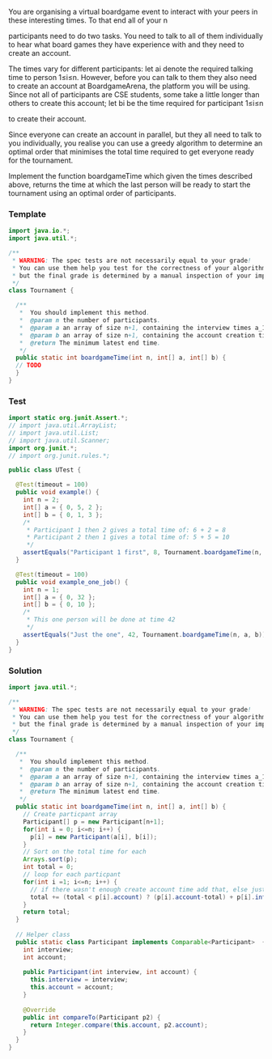 You are organising a virtual boardgame event to interact with your peers in these interesting times.
To that end all of your n

participants need to do two tasks.
You need to talk to all of them individually to hear what board games they have experience with and they need to create an account.

The times vary for different participants: let ai
denote the required talking time to person 1≤i≤n.
However, before you can talk to them they also need to create an account at BoardgameArena, the platform you will be using.
Since not all of participants are CSE students, some take a little longer than others to create this account; let bi be the time required for participant 1≤i≤n

to create their account.

Since everyone can create an account in parallel, but they all need to talk to you individually, you realise you can use a greedy algorithm to determine an optimal order that minimises the total time required to get everyone ready for the tournament.

Implement the function boardgameTime which given the times described above, returns the time at which the last person will be ready to start the tournament using an optimal order of participants.


### Template
```java
import java.io.*;
import java.util.*;

/**
 * WARNING: The spec tests are not necessarily equal to your grade!
 * You can use them help you test for the correctness of your algorithm,
 * but the final grade is determined by a manual inspection of your implementation.
 */
class Tournament {

  /**
   *  You should implement this method.
   *  @param n the number of participants.
   *  @param a an array of size n+1, containing the interview times a_1 through a_n. You should ignore a[0].
   *  @param b an array of size n+1, containing the account creation time b_1 through b_n. You should ignore b[0].
   *  @return The minimum latest end time.
   */
  public static int boardgameTime(int n, int[] a, int[] b) {
  // TODO
  }
}

```


### Test
```java
import static org.junit.Assert.*;
// import java.util.ArrayList;
// import java.util.List;
// import java.util.Scanner;
import org.junit.*;
// import org.junit.rules.*;

public class UTest {

  @Test(timeout = 100)
  public void example() {
    int n = 2;
    int[] a = { 0, 5, 2 };
    int[] b = { 0, 1, 3 };
    /*
     * Participant 1 then 2 gives a total time of: 6 + 2 = 8
     * Participant 2 then 1 gives a total time of: 5 + 5 = 10
     */
    assertEquals("Participant 1 first", 8, Tournament.boardgameTime(n, a, b));
  }

  @Test(timeout = 100)
  public void example_one_job() {
    int n = 1;
    int[] a = { 0, 32 };
    int[] b = { 0, 10 };
    /*
     * This one person will be done at time 42
     */
    assertEquals("Just the one", 42, Tournament.boardgameTime(n, a, b));
  }
}
```


### Solution
```java
import java.util.*;

/**
 * WARNING: The spec tests are not necessarily equal to your grade!
 * You can use them help you test for the correctness of your algorithm,
 * but the final grade is determined by a manual inspection of your implementation.
 */
class Tournament {

  /**
   *  You should implement this method.
   *  @param n the number of participants.
   *  @param a an array of size n+1, containing the interview times a_1 through a_n. You should ignore a[0].
   *  @param b an array of size n+1, containing the account creation time b_1 through b_n. You should ignore b[0].
   *  @return The minimum latest end time.
   */
  public static int boardgameTime(int n, int[] a, int[] b) {
    // Create particpant array
    Participant[] p = new Participant[n+1];
    for(int i = 0; i<=n; i++) {
      p[i] = new Participant(a[i], b[i]);
    }
    // Sort on the total time for each
    Arrays.sort(p);
    int total = 0;
    // loop for each particpant
    for(int i =1; i<=n; i++) {
      // if there wasn't enough create account time add that, else just add only the interview time.
      total += (total < p[i].account) ? (p[i].account-total) + p[i].interview : p[i].interview;
    }
    return total;
  }
  
  // Helper class
  public static class Participant implements Comparable<Participant>  {
    int interview;
    int account;
    
    public Participant(int interview, int account) {
      this.interview = interview;
      this.account = account;
    }
    
    @Override
    public int compareTo(Participant p2) {
      return Integer.compare(this.account, p2.account);
    }
  }
}
```
